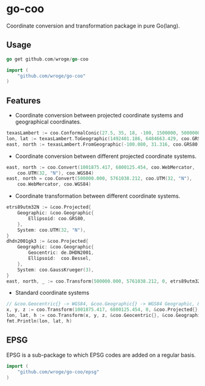 # go-coo

Coordinate conversion and transformation package in pure Go(lang).

## Usage

```go
go get github.com/wroge/go-coo

import (
	"github.com/wroge/go-coo"
)
```

## Features

- Coordinate conversion between projected coordinate systems and geographical coordinates.

```go
texasLambert := coo.ConformalConic(27.5, 35, 18, -100, 1500000, 5000000)
lon, lat := texasLambert.ToGeographic(1492401.186, 6484663.429, coo.GRS80)
east, north := texasLambert.FromGeographic(-100.080, 31.316, coo.GRS80)
```

- Coordinate conversion between different projected coordinate systems.

```go
east, north := coo.Convert(1001875.417, 6800125.454, coo.WebMercator, 
    coo.UTM(32, "N"), coo.WGS84)
east, north = coo.Convert(500000.000, 5761038.212, coo.UTM(32, "N"), 
    coo.WebMercator, coo.WGS84)
```

- Coordinate transformation between different coordinate systems.

```go
etrs89utm32N := &coo.Projected{
    Geographic: &coo.Geographic{
        Ellipsoid: coo.GRS80,
    },
    System: coo.UTM(32, "N"),
}
dhdn2001gk3 := &coo.Projected{
    Geographic: &coo.Geographic{
        Geocentric: de.DHDN2001,
        Ellipsoid:  coo.Bessel,
    },
    System: coo.GaussKrueger(3),
}
east, north, _ := coo.Transform(500000.000, 5761038.212, 0, etrs89utm32N, dhdn2001gk3)
```

- Standard coordinate systems

```go
// &coo.Geocentric{} -> WGS84, &coo.Geographic{} -> WGS84 Geographic, &coo.Projected{} -> Web Mercator WGS84
x, y, z := coo.Transform(1001875.417, 6800125.454, 0, &coo.Projected{}, &coo.Geocentric{})
lon, lat, h := coo.Transform(x, y, z, &coo.Geocentric{}, &coo.Geographic{})
fmt.Println(lon, lat, h)
```

## EPSG

EPSG is a sub-package to which EPSG codes are added on a regular basis.

```go
import (
	"github.com/wroge/go-coo/epsg"
)
```